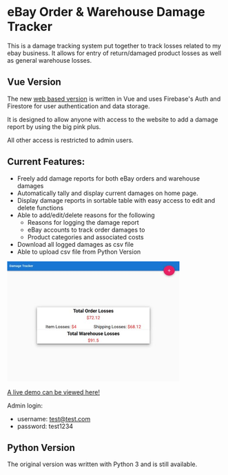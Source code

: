 # eBay Order & Warehouse Damage Tracker

This is a damage tracking system put together to track losses related to my ebay business.
It allows for entry of return/damaged product losses as well as general warehouse losses.

## Vue Version

The new [web based version](https://fir-damage-tracker.firebaseapp.com/) is written in Vue and uses Firebase's Auth and Firestore for user authentication and data storage.

It is designed to allow anyone with access to the website to add a damage report by using the big pink plus.

All other access is restricted to admin users.

## Current Features:

- Freely add damage reports for both eBay orders and warehouse damages
- Automatically tally and display current damages on home page.
- Display damage reports in sortable table with easy access to edit and delete functions
- Able to add/edit/delete reasons for the following
  - Reasons for logging the damage report
  - eBay accounts to track order damages to
  - Product categories and associated costs
- Download all logged damages as csv file
- Able to upload csv file from Python Version

[![Image of demo page](/images/damages.jpg)](https://fir-damage-tracker.firebaseapp.com/)

[A live demo can be viewed here! ](https://fir-damage-tracker.firebaseapp.com/)

Admin login:

- username: test@test.com
- password: test1234

## Python Version

The original version was written with Python 3 and is still available.
